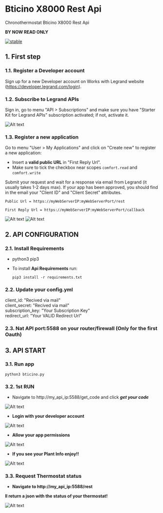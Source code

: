 # Bticino X8000 Rest Api
Chronothermostat Bticino X8000 Rest Api

**BY NOW READ ONLY**

[![stable](http://badges.github.io/stability-badges/dist/stable.svg)](http://github.com/badges/stability-badges)

## 1. First step

### 1.1. Register a Developer account
Sign up for a new Developer account on Works with Legrand website (https://developer.legrand.com/login).

### 1.2. Subscribe to Legrand APIs
Sign in, go to menu "API > Subscriptions" and make sure you have "Starter Kit for Legrand APIs" subscription activated; if not, activate it.

![Alt text](/../test/screenshots/subscription.PNG?raw=true "App Register")

### 1.3. Register a new application
Go to menu "User > My Applications" and click on "Create new" to register a new application:
- Insert a **valid public URL** in "First Reply Url". 
- Make sure to tick the checkbox near scopes `comfort.read` and `comfort.write`

Submit your request and wait for a response via email from Legrand (it usually takes 1-2 days max).
If your app has been approved, you should find in the email your "Client ID" and "Client Secret" attributes.

```
Public Url = https://myWebServerIP:myWebServerPort/rest
```
```
First Reply Url = https://myWebServerIP:myWebServerPort/callback
```
![Alt text](/../test/screenshots/app1.png?raw=true "App Register")
![Alt text](/../test/screenshots/app2.png?raw=true "App Register")

## 2. API CONFIGURATION

### 2.1. Install Requirements
- python3 pip3

- To install **Api Requirements** run:
  ```
  pip3 install -r requirements.txt
  ```

### 2.2. Update your config.yml
client_id: "Recived via mail"<br>
client_secret: "Recived via mail"<br>
subscription_key: "Your Subscription Key"<br>
redirect_url: "Your VALID Redirect Url"<br>

### 2.3. Nat API port:5588 on your router/firewall (Only for the first Oauth)

## 3. API START
### 3.1. Run app
```
python3 bticino.py
```
### 3.2. 1st RUN
- Navigate to http://my_api_ip:5588/get_code and click ***get your code***

![Alt text](/../test/screenshots/api1.png?raw=true "Api Allow")

- **Login with your developer account**


![Alt text](/../test/screenshots/api2.png?raw=true "Api Allow")

- **Allow your app permissions**


![Alt text](/../test/screenshots/api3.png?raw=true "Api Allow")

- **If you see your Plant Info enjoy!!**


![Alt text](/../test/screenshots/api4.png?raw=true "Api Allow")

### 3.3. Request Thermostat status

- **Navigate to http://my_api_ip:5588/rest**

**ll return a json with the status of your thermostat!**


![Alt text](/../test/screenshots/api5.png?raw=true "Api Allow")











